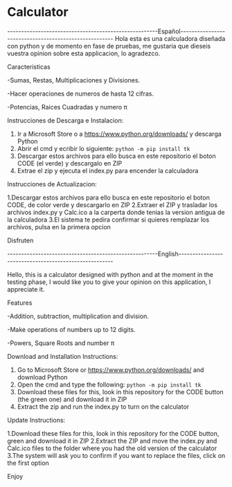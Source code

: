 # Calculator


------------------------------------------------------Español------------------------------------------------------
Hola esta es una calculadora diseñada con python y de momento en fase de pruebas, me gustaria que dieseis vuestra opinion sobre esta applicacion, lo agradezco. 

Caracteristicas

-Sumas, Restas, Multiplicaciones y Divisiones.

-Hacer operaciones de numeros de hasta 12 cifras.

-Potencias, Raices Cuadradas y numero π

Instrucciones de Descarga e Instalacion:

1. Ir a Microsoft Store o a https://www.python.org/downloads/ y descarga Python
2. Abrir el cmd y ecribir lo siguiente: `python -m pip install tk`
3. Descargar estos archivos para ello busca en este repositorio el boton CODE (el verde) y descargalo en ZIP
4. Extrae el zip y ejecuta el index.py para encender la calculadora

Instrucciones de Actualizacion:

1.Descargar estos archivos para ello busca en este repositorio el boton CODE, de color verde y descargarlo en ZIP
2.Extraer el ZIP y trasladar los archivos index.py y Calc.ico a la carperta donde tenias la version antigua de la calculadora
3.El sistema te pedira confirmar si quieres remplazar los archivos, pulsa en la primera opcion

Disfruten

------------------------------------------------------English------------------------------------------------------

Hello, this is a calculator designed with python and at the moment in the testing phase, I would like you to give your opinion on this application, I appreciate it.

Features

-Addition, subtraction, multiplication and division.

-Make operations of numbers up to 12 digits.

-Powers, Square Roots and number π

Download and Installation Instructions:

1. Go to Microsoft Store or https://www.python.org/downloads/ and download Python
2. Open the cmd and type the following: `python -m pip install tk`
3. Download these files for this, look in this repository for the CODE button (the green one) and download it in ZIP
4. Extract the zip and run the index.py to turn on the calculator

Update Instructions:

1.Download these files for this, look in this repository for the CODE button, green and download it in ZIP
2.Extract the ZIP and move the index.py and Calc.ico files to the folder where you had the old version of the calculator
3.The system will ask you to confirm if you want to replace the files, click on the first option

Enjoy

